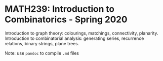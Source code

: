 # MATH239: Introduction to Combinatorics - Spring 2020

Introduction to graph theory: colourings, matchings, connectivity, planarity. Introduction to combinatorial analysis: generating series, recurrence relations, binary strings, plane trees.

Note: use `pandoc` to compile `.md` files

